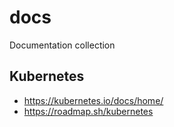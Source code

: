 # docs
Documentation collection

## Kubernetes
- https://kubernetes.io/docs/home/
- https://roadmap.sh/kubernetes
